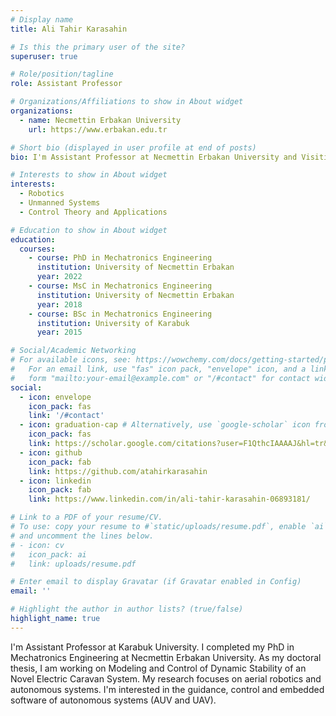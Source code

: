 ```yaml
---
# Display name
title: Ali Tahir Karasahin

# Is this the primary user of the site?
superuser: true

# Role/position/tagline
role: Assistant Professor

# Organizations/Affiliations to show in About widget
organizations:
  - name: Necmettin Erbakan University
    url: https://www.erbakan.edu.tr

# Short bio (displayed in user profile at end of posts)
bio: I'm Assistant Professor at Necmettin Erbakan University and Visiting Research Fellow in Bristol Robotics Laboratory at University of Bristol. I completed my PhD in Mechatronics Engineering at Necmettin Erbakan University. As my doctoral thesis, I am working on Modeling and Control of Dynamic Stability of an novel Electric Caravan System. My research focuses on aerial robotics and autonomous systems. I'm interested in the guidance, control and embedded software of autonomous systems (AUV and UAV).

# Interests to show in About widget
interests:
  - Robotics
  - Unmanned Systems
  - Control Theory and Applications

# Education to show in About widget
education:
  courses:
    - course: PhD in Mechatronics Engineering
      institution: University of Necmettin Erbakan
      year: 2022
    - course: MsC in Mechatronics Engineering
      institution: University of Necmettin Erbakan
      year: 2018
    - course: BSc in Mechatronics Engineering
      institution: University of Karabuk
      year: 2015

# Social/Academic Networking
# For available icons, see: https://wowchemy.com/docs/getting-started/page-builder/#icons
#   For an email link, use "fas" icon pack, "envelope" icon, and a link in the
#   form "mailto:your-email@example.com" or "/#contact" for contact widget.
social:
  - icon: envelope
    icon_pack: fas
    link: '/#contact'
  - icon: graduation-cap # Alternatively, use `google-scholar` icon from `ai` icon pack
    icon_pack: fas
    link: https://scholar.google.com/citations?user=F1QthcIAAAAJ&hl=tr&oi=ao
  - icon: github
    icon_pack: fab
    link: https://github.com/atahirkarasahin
  - icon: linkedin
    icon_pack: fab
    link: https://www.linkedin.com/in/ali-tahir-karasahin-06893181/

# Link to a PDF of your resume/CV.
# To use: copy your resume to #`static/uploads/resume.pdf`, enable `ai` icons in #`params.toml`,
# and uncomment the lines below.
# - icon: cv
#   icon_pack: ai
#   link: uploads/resume.pdf

# Enter email to display Gravatar (if Gravatar enabled in Config)
email: ''

# Highlight the author in author lists? (true/false)
highlight_name: true
---
```


I'm Assistant Professor at Karabuk University. I completed my PhD in Mechatronics Engineering at Necmettin Erbakan University. As my doctoral thesis, I am working on Modeling and Control of Dynamic Stability of an Novel Electric Caravan System. My research focuses on aerial robotics and autonomous systems. I'm interested in the guidance, control and embedded software of autonomous systems (AUV and UAV).
